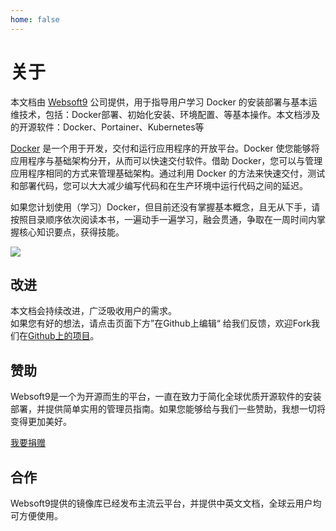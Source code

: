 ```yaml
---
home: false
---
```


# 关于

本文档由 [Websoft9](https://www.websoft9.com/) 公司提供，用于指导用户学习 Docker 的安装部署与基本运维技术，包括：Docker部署、初始化安装、环境配置、等基本操作。本文档涉及的开源软件：Docker、Portainer、Kubernetes等

[Docker](https://www.docker.com) 是一个用于开发，交付和运行应用程序的开放平台。Docker 使您能够将应用程序与基础架构分开，从而可以快速交付软件。借助 Docker，您可以与管理应用程序相同的方式来管理基础架构。通过利用 Docker 的方法来快速交付，测试和部署代码，您可以大大减少编写代码和在生产环境中运行代码之间的延迟。  

如果您计划使用（学习）Docker，但目前还没有掌握基本概念，且无从下手，请按照目录顺序依次阅读本书，一遍动手一遍学习，融会贯通，争取在一周时间内掌握核心知识要点，获得技能。

![](https://libs.websoft9.com/Websoft9/DocsPicture/zh/docker/docker-structuregui-websoft9.png)

## 改进

本文档会持续改进，广泛吸收用户的需求。  
如果您有好的想法，请点击页面下方”在Github上编辑“ 给我们反馈，欢迎Fork我们在[Github上的项目](https://github.com/Websoft9/docker)。

## 赞助

Websoft9是一个为开源而生的平台，一直在致力于简化全球优质开源软件的安装部署，并提供简单实用的管理员指南。如果您能够给与我们一些赞助，我想一切将变得更加美好。  

[我要捐赠](https://www.websoft9.com/aboutus/donate)

## 合作

Websoft9提供的镜像库已经发布主流云平台，并提供中英文文档，全球云用户均可方便使用。  